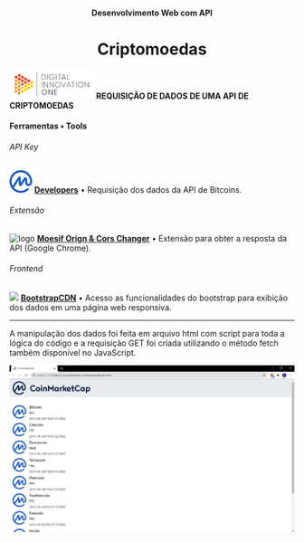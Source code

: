 <h4 align="center">Desenvolvimento Web com API</h4> <h1 align="center">Criptomoedas</h1>
<p><img src="https://github.com/narelo/page-bootstrap/blob/main/images/logo-dio.png?raw=true" alt="logo dio" width="150"><b> REQUISIÇÃO DE DADOS DE UMA API DE CRIPTOMOEDAS</b></p>

<h4>Ferramentas • Tools</h4>

<h6>API Key</h6>
<p><img src="https://github.com/narelo/criptomoedas/blob/main/assets/coin.jpg?raw=true" alt="logo cmc" width="40"> <a href="https://pro.coinmarketcap.com/login"><b>Developers</b></a> • Requisição dos dados da API de Bitcoins.
</p>

<h6>Extensão</h6>
<p><img src="https://lh3.googleusercontent.com/MUxpHBm6Fg_X5OQGXkYZh8tFZ9lf7-2Pd0LTF9GLbNXhSxUySdVygnzEEyAljINEqvP0phWdrtF0cTQJo7EIlhN9aA=w128-h128-e365-rj-sc0x00ffffff" alt="logo" width="30"> <a href="https://chrome.google.com/webstore/detail/moesif-origin-cors-change/digfbfaphojjndkpccljibejjbppifbc"><b>Moesif Orign & Cors Changer</b></a> • Extensão para obter a resposta da API (Google Chrome).</p>

<h6>Frontend</h6>
<p><img src="https://www.bootstrapcdn.com/assets/img/og.dd30b10.png" width="30"> <a href="https://www.bootstrapcdn.com/"><b>BootstrapCDN</b></a> • Acesso as funcionalidades do bootstrap para exibição dos dados em uma página web responsiva.</p>
<hr>
<p>A manipulação dos dados foi feita em arquivo html com script para toda a lógica do código e a requisição GET foi criada utilizando o método fetch também disponível no JavaScript.</p>

<img align="center" src="https://github.com/narelo/criptomoedas/blob/main/assets/result.png?raw=true" alt="result">
